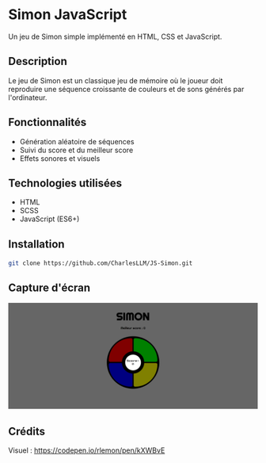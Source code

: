 # Simon JavaScript

Un jeu de Simon simple implémenté en HTML, CSS et JavaScript.

## Description

Le jeu de Simon est un classique jeu de mémoire où le joueur doit reproduire une séquence croissante de couleurs et de sons générés par l'ordinateur.

## Fonctionnalités

- Génération aléatoire de séquences
- Suivi du score et du meilleur score
- Effets sonores et visuels

## Technologies utilisées

- HTML
- SCSS
- JavaScript (ES6+)

## Installation

```bash
git clone https://github.com/CharlesLLM/JS-Simon.git
```

## Capture d'écran

![Alt text](assets/img/image.png)

## Crédits 

Visuel : https://codepen.io/rlemon/pen/kXWBvE

